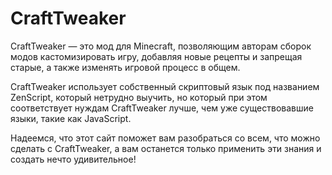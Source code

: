 # CraftTweaker

CraftTweaker — это мод для Minecraft, позволяющим авторам сборок модов кастомизировать игру, добавляя новые рецепты и запрещая старые, а также изменять игровой процесс в общем.

CraftTweaker использует собственный скриптовый язык под названием ZenScript, который нетрудно выучить, но который при этом соответствует нуждам CraftTweaker лучше, чем уже существовавшие языки, такие как JavaScript.

Надеемся, что этот сайт поможет вам разобраться со всем, что можно сделать с CraftTweaker, а вам останется только применить эти знания и создать нечто удивительное!